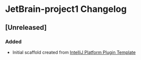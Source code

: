 <!-- Keep a Changelog guide -> https://keepachangelog.com -->

# JetBrain-project1 Changelog

## [Unreleased]
### Added
- Initial scaffold created from [IntelliJ Platform Plugin Template](https://github.com/JetBrains/intellij-platform-plugin-template)
